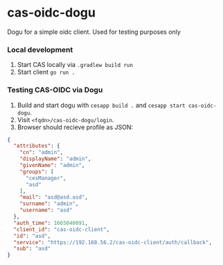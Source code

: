 # cas-oidc-dogu

Dogu for a simple oidc client. Used for testing purposes only

### Local development

1. Start CAS locally via `.gradlew build run`
2. Start client `go run .`

### Testing CAS-OIDC via Dogu

1. Build and start dogu with `cesapp build .` and `cesapp start cas-oidc-dogu`.
2. Visit `<fqdn>/cas-oidc-dogu/login`.
3. Browser should recieve profile as JSON:

```json
{
  "attributes": {
    "cn": "admin",
    "displayName": "admin",
    "givenName": "admin",
    "groups": [
      "cesManager",
      "asd"
    ],
    "mail": "asd@asd.asd",
    "surname": "admin",
    "username": "asd"
  },
  "auth_time": 1665040091,
  "client_id": "cas-oidc-client",
  "id": "asd",
  "service": "https://192.168.56.2/cas-oidc-client/auth/callback",
  "sub": "asd"
}
```